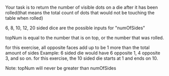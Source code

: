 Your task is to return the number of visible dots on a die after it has been rolled(that means the total count of dots that would not be touching the table when rolled)

6, 8, 10, 12, 20 sided dice are the possible inputs for "numOfSides"

topNum is equal to the number that is on top, or the number that was rolled.

for this exercise, all opposite faces add up to be 1 more than the total amount of sides Example: 6 sided die would have 6 opposite 1, 4 opposite 3, and so on. for this exercise, the 10 sided die starts at 1 and ends on 10.

Note: topNum will never be greater than numOfSides
